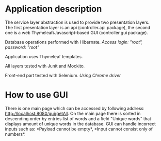 <h1>Application description</h1>
The service layer abstraction is used to provide two presentation layers. The first presentation layer is an api (controller.api package), the second one is a web Thymeleaf\Javascript-based GUI (controller.gui package).

Database operations performed with Hibernate. *Access login: "root", password: "root"* 

Application uses Thymeleaf templates.

All layers tested with Junit and Mockito.

Front-end part tested with Selenium. *Using Chrome driver*
<h1>How to use GUI</h1>
There is one main page which can be accessed by following address: <a href = "http://localhost:8080/gui/getAll"> http://localhost:8080/gui/getAll</a>.
On the main page there is sorted in descending order by entries list of words and a field "Unique words" that 
displays amount of unique words in the database. 
GUI can handle incorrect inputs such as: *Payload cannot be empty*, *Input cannot consist only of numbers*.
